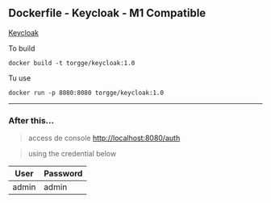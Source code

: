 ## Dockerfile - Keycloak - M1 Compatible

[Keycloak](https://www.keycloak.org/)

To build
```
docker build -t torgge/keycloak:1.0
```

Tu use
````
docker run -p 8080:8080 torgge/keycloak:1.0
````
---
### After this...
> access de console
[http://localhost:8080/auth](http://localhost:8080/auth)

>using the credential below

| User    | Password |
| --------|----------|
| admin   | admin    |
